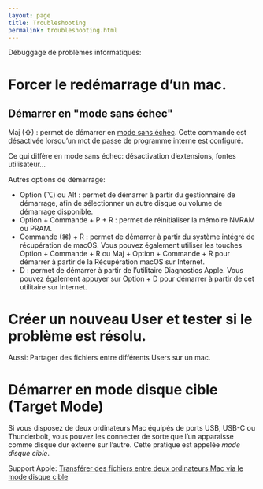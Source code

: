 ```yaml
---
layout: page
title: Troubleshooting
permalink: troubleshooting.html
---
```



Débuggage de problèmes informatiques: 

# Forcer le redémarrage d’un mac.

## Démarrer  en "mode sans échec"

Maj (⇧) : permet de démarrer en [mode sans échec](https://support.apple.com/fr-fr/HT201262). Cette commande est désactivée lorsqu’un mot de passe de programme interne est configuré.

Ce qui diffère en mode sans échec: désactivation d’extensions, fontes utilisateur... 

Autres options de démarrage:
- Option (⌥) ou Alt : permet de démarrer à partir du gestionnaire de démarrage, afin de sélectionner un autre disque ou volume de démarrage disponible.
- Option + Commande + P + R : permet de réinitialiser la mémoire NVRAM ou PRAM.
- Commande (⌘) + R : permet de démarrer à partir du système intégré de récupération de macOS. Vous pouvez également utiliser les touches Option + Commande + R ou Maj + Option + Commande + R pour démarrer à partir de la Récupération macOS sur Internet. 
- D : permet de démarrer à partir de l’utilitaire Diagnostics Apple. Vous pouvez également appuyer sur Option + D pour démarrer à partir de cet utilitaire sur Internet.

# Créer un nouveau User et tester si le problème est résolu.

Aussi: Partager des fichiers entre différents Users sur un mac.

# Démarrer en mode disque cible (Target Mode)

Si vous disposez de deux ordinateurs Mac équipés de ports USB, USB-C ou Thunderbolt, vous pouvez les connecter de sorte que l’un apparaisse comme disque dur externe sur l’autre. Cette pratique est appelée *mode disque cible*.

Support Apple: [Transférer des fichiers entre deux ordinateurs Mac via le mode disque cible](https://support.apple.com/fr-fr/guide/mac-help/mchlp1443/mac)